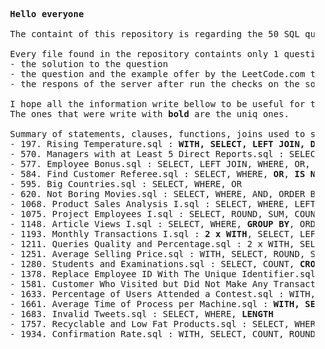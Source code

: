 <pre>
  <b>Hello everyone</b>

  The containt of this repository is regarding the 50 SQL questions propose by LeetCode.com for us to train your skills for the tehnical interview.

  Every file found in the repository containts only 1 question and the structure of it is:
  - the solution to the question
  - the question and the example offer by the LeetCode.com to help you to understand better and faster which is the main question
  - the respons of the server after run the checks on the solution I propused

  I hope all the information write bellow to be useful for the ones that once only a hit with what statements, clauses, functions to use to solve the problems.
  The ones that were write with <b>bold</b> are the uniq ones.
  
  Summary of statements, clauses, functions, joins used to solve the problems:
  - 197. Rising Temperature.sql : <b>WITH, SELECT, LEFT JOIN, DATE_ADD, INTERVAL, WHERE</b>
  - 570. Managers with at Least 5 Direct Reports.sql : SELECT, WHERE, IN, <b>Subquery</b>, GROUP BY, HAVING, <b>COUNT</b>
  - 577. Employee Bonus.sql : SELECT, LEFT JOIN, WHERE, OR, IS NULL
  - 584. Find Customer Referee.sql : SELECT, WHERE, <b>OR</b>, <b>IS NULL</b>
  - 595. Big Countries.sql : SELECT, WHERE, OR
  - 620. Not Boring Movies.sql : SELECT, WHERE, AND, ORDER BY
  - 1068. Product Sales Analysis I.sql : SELECT, WHERE, LEFT JOIN, <b>ORDER BY</b>
  - 1075. Project Employees I.sql : SELECT, ROUND, SUM, COUNT, LEFT JOIN, GROUP BY
  - 1148. Article Views I.sql : SELECT, WHERE, <b>GROUP BY</b>, ORDER BY
  - 1193. Monthly Transactions I.sql : <b>2 x WITH</b>, SELECT, LEFT JOIN, WHERE, GROUP BY
  - 1211. Queries Quality and Percentage.sql : 2 x WITH, SELECT, ROUND, COUNT, SUM, LEFT JOIN, WHERE, GROUP BY
  - 1251. Average Selling Price.sql : WITH, SELECT, ROUND, SUM, LEFT JOIN, <b>BETWEEN</b>, AND, GROUP BY  
  - 1280. Students and Examinations.sql : SELECT, COUNT, <b>CROSS JOIN</b>, LEFT JOIN, AND, GROUP BY, ORDER BY
  - 1378. Replace Employee ID With The Unique Identifier.sql : SELECT, LEFT JOIN, ORDER BY
  - 1581. Customer Who Visited but Did Not Make Any Transactions.sql : SELECT, <b>COUNT</b>, LEFT JOIN, WHERE, IS NULL, GROUP BY
  - 1633. Percentage of Users Attended a Contest.sql : WITH, SELECT, COUNT, ROUND, GROUP BY, ORDER BY
  - 1661. Average Time of Process per Machine.sql : <b>WITH, SELECT, CONCAT, WHERE, LEFT JOIN, ROUND, SUM, GROUP BY</b>
  - 1683. Invalid Tweets.sql : SELECT, WHERE, <b>LENGTH</b>
  - 1757. Recyclable and Low Fat Products.sql : SELECT, WHERE, <b>AND</b>
  - 1934. Confirmation Rate.sql : WITH, SELECT, COUNT, ROUND, <b>2 x LEFT JOIN</b>, AND, GROUP BY

</pre>
